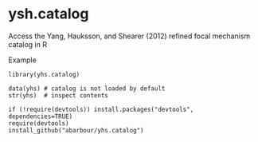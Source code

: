 # ysh.catalog

Access the Yang, Hauksson, and Shearer (2012) refined focal mechanism catalog in R

Example

    library(yhs.catalog)

    data(yhs) # catalog is not loaded by default
    str(yhs)  # inspect contents

    if (!require(devtools)) install.packages("devtools", dependencies=TRUE)
    require(devtools)
    install_github("abarbour/yhs.catalog")
